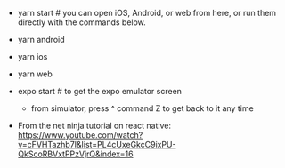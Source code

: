 - yarn start # you can open iOS, Android, or web from here, or run them directly with the commands below.
- yarn android
- yarn ios
- yarn web
- expo start  # to get the expo emulator screen
  - from simulator, press ^ command Z to get back to it any time 


- From the net ninja tutorial on react native: https://www.youtube.com/watch?v=cFVHTazhb7I&list=PL4cUxeGkcC9ixPU-QkScoRBVxtPPzVjrQ&index=16 